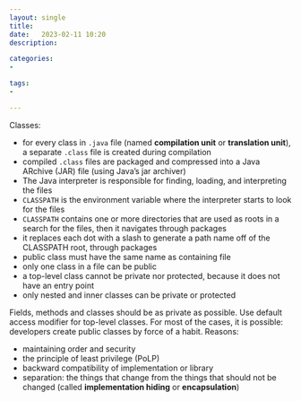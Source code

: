 ```yaml
---
layout: single
title:
date:   2023-02-11 10:20
description:

categories:
- 

tags:
- 

---
```


Classes:

- for every class in ```.java``` file (named **compilation unit** or **translation unit**), a separate ```.class``` file is created during compilation
- compiled ```.class``` files are packaged and compressed into a Java ARchive (JAR) file (using Java’s jar archiver)
- The Java interpreter is responsible for finding, loading, and interpreting the files
- ```CLASSPATH``` is the environment variable where the interpreter starts to look for the files
- ```CLASSPATH``` contains one or more directories that are used as roots in a search for the files, then it navigates through packages
- it replaces each dot with a slash to generate a path name off of the CLASSPATH root, through packages
- public class must have the same name as containing file
- only one class in a file can be public
- a top-level class cannot be private nor protected, because it does not have an entry point 
- only nested and inner classes can be private or protected


Fields, methods and classes should be as private as possible. Use default access modifier for top-level classes. 
For most of the cases, it is possible: developers create public classes by force of a habit.  Reasons:
- maintaining order and security
- the principle of least privilege (PoLP)
- backward compatibility of implementation or library
- separation: the things that change from the things that should not be changed (called **implementation hiding** or **encapsulation**)